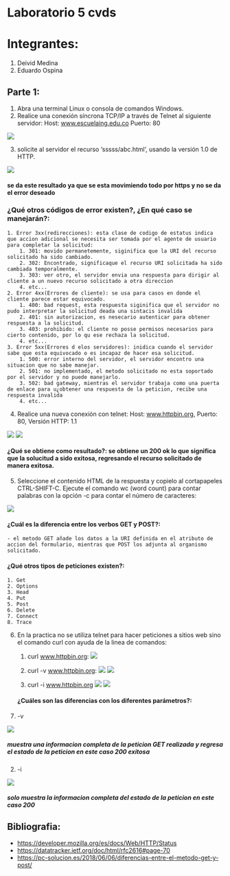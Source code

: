 # Laboratorio 5 cvds

# Integrantes:
1. Deivid Medina
2. Eduardo Ospina

## Parte 1:

1. Abra una terminal Linux o consola de comandos Windows.
2. Realice una conexión síncrona TCP/IP a través de Telnet al siguiente servidor: 
    Host: www.escuelaing.edu.co
    Puerto: 80


![](https://i.postimg.cc/8z9YfJH9/indexlab51.jpg)


3. solicite al servidor el recurso ‘sssss/abc.html’, usando la versión 1.0 de HTTP.


![](https://i.postimg.cc/SK9v6S1s/lab52.jpg)
#### se da este resultado ya que se esta movimiendo todo por https y no se da el error deseado

### ¿Qué otros códigos de error existen?, ¿En qué caso se manejarán?:

	1. Error 3xx(redirecciones): esta clase de codigo de estatus indica que accion adicional se necesita ser tomada por el agente de usuario para completar la solicitud:
		1. 301: movido permanetemente, siginifica que la URI del recurso solicitado ha sido cambiado.
		2. 302: Encontrado, significaque el recurso URI solicitada ha sido cambiada temporalmente.
		3. 303: ver otro, el servidor envia una respuesta para dirigir al cliente a un nuevo recurso solicitado a otra direccion
		4. etc...
	2. Error 4xx(Errores de cliente): se usa para casos en donde el cliente parece estar equivocado. 
		1. 400: bad request, esta respuesta siginifica que el servidor no pudo interpretar la solicitud deada una sintacis invalida
		2. 401: sin autorizacion, es nesecario autenticar para obtener respuesta a la solicitud.
		3. 403: prohibido: el cliente no posse permisos necesarios para cierto contenido, por lo qu ese rechaza la solicitud.
		4. etc...
	3. Error 5xx(Errores d elos servidores): inidica cuando el servidor sabe que esta equivocado o es incapaz de hacer esa solicitud.
		1. 500: error interno del servidor, el servidor encontro una situacion que no sabe manejar.
		2. 501: no implementado, el metodo solicitado no esta soportado por el servidor y no puede manejarlo.
		3. 502: bad gateway, mientras el servidor trabaja como una puerta de enlace para u¿obtener una respuesta de la peticion, recibe una respuesta invalida
		4. etc...

4. Realice una nueva conexión con telnet: Host: www.httpbin.org, Puerto: 80, Versión HTTP: 1.1

![](https://i.postimg.cc/tJHLBNfM/lab53.jpg)
![](https://i.postimg.cc/q7PY7Gkv/lab54.jpg)

#### ¿Qué se obtiene como resultado?: se obtiene un 200 ok lo que significa que la solucitud a sido exitosa, regresando el recurso solicitado de manera exitosa.


5.  Seleccione el contenido HTML de la respuesta y copielo al cortapapeles CTRL-SHIFT-C. Ejecute el comando wc (word count) para contar palabras con la opción -c para contar el número de caracteres:

![](https://i.postimg.cc/Y23nc7m9/lab55.jpg)

#### ¿Cuál es la diferencia entre los verbos GET y POST?: 
	- el metodo GET añade los datos a la URI definida en el atributo de accion del formulario, mientras que POST los adjunta al organismo solicitado.
#### ¿Qué otros tipos de peticiones existen?: 
	1. Get
	2. Options
	3. Head
	4. Put
	5. Post
	6. Delete
	7. Connect
	8. Trace

6. En la practica no se utiliza telnet para hacer peticiones a sitios web sino el comando curl con ayuda de la linea de comandos:
	1. curl www.httpbin.org: 
	   ![](https://i.postimg.cc/MpR1S0rD/lab56.jpg)

	2. curl -v www.httpbin.org:
	   ![](https://i.postimg.cc/26HZw0Vz/lab57.jpg)
	   ![](https://i.postimg.cc/pr4nNyf4/lab58.jpg)

	3. curl -i www.httpbin.org
	   ![](https://i.postimg.cc/0QHzmrBj/lab59.jpg)
	   ![](https://i.postimg.cc/d3kL9vbB/lab510.jpg)

	#### ¿Cuáles son las diferencias con los diferentes parámetros?:
1. -v

![](https://i.postimg.cc/vm0Lmr56/lab512.jpg)
##### muestra una informacion completa de la peticion GET realizada y regresa el estado de la peticion en este caso 200 exitosa

2. -i

![](https://i.postimg.cc/hjh8QX0Z/indexlab511.jpg)
##### solo muestra la informacion completa del estado de la peticion en este caso 200


## Bibliografia: 
- https://developer.mozilla.org/es/docs/Web/HTTP/Status
- https://datatracker.ietf.org/doc/html/rfc2616#page-70
- https://pc-solucion.es/2018/06/06/diferencias-entre-el-metodo-get-y-post/